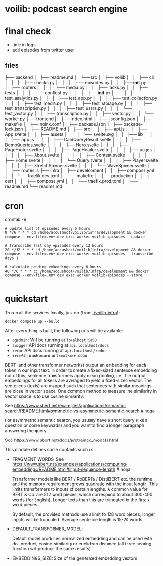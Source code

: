 # voilib: podcast search engine

# final check
- time in logs
- add episodes from twitter user
## files
├── backend
│   ├── readme.md
│   └── src
│       ├── voilib
│       │   ├── cli
│       │   │   ├── checks.py
│       │   │   ├── episodes.py
│       │   ├── __init__.py
│       │   ├── routers
│       │   │   ├── media.py
│       │   ├── tasks.py
│       │   ├── tests
│       │   │   ├── conftest.py
│       │   │   ├── __init__.py
│       │   │   ├── test_analytics.py
│       │   │   ├── test_app.py
│       │   │   ├── test_collection.py
│       │   │   ├── test_media.py
│       │   │   ├── test_storage.py
│       │   │   ├── test_transcription.py
│       │   │   ├── test_users.py
│       │   │   └── test_vector.py
│       │   ├── transcription.py
│       │   ├── vector.py
│       │   └── worker.py
├── frontend
│   ├── index.html
│   ├── jsconfig.json
│   ├── makefile
│   ├── nginx.conf
│   ├── package.json
│   ├── package-lock.json
│   ├── README.md
│   ├── src
│   │   ├── api.js
│   │   ├── App.svelte
│   │   ├── assets
│   │   │   └── svelte.svg
│   │   ├── lib
│   │   │   ├── app.js
│   │   │   ├── CardQueryResult.svelte
│   │   │   ├── DemoQueries.svelte
│   │   │   ├── Hero.svelte
│   │   │   ├── PageFooter.svelte
│   │   │   ├── PageHeader.svelte
│   │   │   ├── pages
│   │   │   │   ├── About.svelte
│   │   │   │   ├── Content.svelte
│   │   │   │   ├── Home.svelte
│   │   │   │   └── Query.svelte
│   │   │   ├── Player.svelte
│   │   │   ├── StretchSpinner.svelte
│   │   │   └── WaveSpinner.svelte
│   │   ├── routes.js
├── infra
│   ├── development
│   │   ├── compose.yml
│   │   └── traefik.dev.toml
│   ├── makefile
│   ├── production
│   │   ├── cert
│   │   ├── compose.yml
│   │   └── traefik.prod.toml
│   └── readme.md
└── readme.md


# cron
crontab -e

```
# update list of episodes every 6 hours
0 */6 * * * cd /home/accushoot/voilib/infra/development && docker compose --env-file=.env.dev exec worker voilib-episodes --update

# transcribe last day episodes every 12 hours
20 */12 * * * cd /home/accushoot/voilib/infra/development && docker compose --env-file=.env.dev exec worker voilib-episodes --transcribe-days 1

# calculate pending embeddings every 6 hours
40 */6 * * * cd /home/accushoot/voilib/infra/development && docker compose --env-file=.env.dev exec worker voilib-episodes --store


```





# quickstart
To run all the services locally, just do (from [./voilib-infra](./voilib-infra)):

```console
docker compose up --build
```

After everything is built, the following urls will be available:

- `pgadmin`: Will be running at `localhost:5050`
- `swagger` API docs running at `api.localhost/docs`
- `redoc` API docs running at `api.localhost/redoc`
- `traefik` dashboard at `localhost:8080`


BERT (and other transformer networks) output an embedding for each
token in our input text. In order to create a fixed-sized sentence
embedding out of this, sentence transformers apply mean pooling, i.e.,
the output embeddings for all tokens are averaged to yield a
fixed-sized vector. The sentences (texts) are mapped such that
sentences with similar meanings are close in vector space. One common
method to measure the similarity in vector space is to use cosine
similarity.

See https://www.sbert.net/examples/applications/semantic-search/README.html#symmetric-vs-asymmetric-semantic-search  # noqa

For asymmetric semantic search, you usually have a short query (like a
question or some keywords) and you want to find a longer paragraph
answering the query.

See https://www.sbert.net/docs/pretrained_models.html

This module defines some contants such us:

- FRAGMENT_WORDS:
  See https://www.sbert.net/examples/applications/computing-embeddings/README.html#input-sequence-length  # noqa

  Transformer models like BERT / RoBERTa / DistilBERT etc. the runtime
  and the memory requirement grows quadratic with the input
  length. This limits transformers to inputs of certain lengths. A
  common value for BERT & Co. are 512 word pieces, which correspond to
  about 300-400 words (for English). Longer texts than this are
  truncated to the first x word pieces.

  By default, the provided methods use a limit fo 128 word pieces,
  longer inputs will be truncated. Average sentence length is 15-20
  words

- DEFAULT_TRANSFORMER_MODEL:

  Default model produces normalized embedding and can be used with
  dot-product, cosine-similarity or euclidean distance (all three
  scoring function will produce the same results).

- EMBEDDINGS_SIZE: Size of the generated embedding vectors
